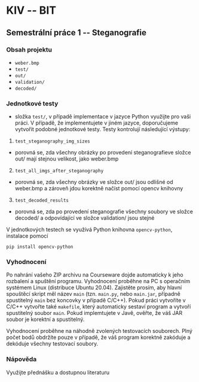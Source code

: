 # KIV -- BIT

## Semestrální práce 1 -- Steganografie

### Obsah projektu

- `weber.bmp`
- `test/`
- `out/`
- `validation/`
- `decoded/`

### Jednotkové testy

- složka `test/`, v případě implementace v jazyce Python využijte pro vaši práci. V případě, že implementujete v jiném jazyce, doporučujeme vytvořit podobné jednotkové testy.
  Testy kontrolují následující výstupy:

1. `test_steganography_img_sizes`

- porovná se, zda všechny obrázky po provedení steganografieve složce out/ mají stejnou velikost, jako weber.bmp

2. `test_all_imgs_after_steganography`

- porovná se, zda všechny obrázky ve složce out/ jsou odlišné od weber.bmp a zároveň jdou korektně načíst pomocí opencv knihovny

3. `test_decoded_results`

- porovná se, zda po provedení steganografie všechny soubory ve složce decoded/ a odpovídající ve složce validation/ jsou stejné

V jednotkových testech se využívá Python knihovna `opencv-python`, instalace pomocí

```
pip install opencv-python
```

### Vyhodnocení

Po nahrání vašeho ZIP archivu na Courseware dojde automaticky k jeho rozbalení a spuštění programu. Vyhodnocení proběhne na PC s operačním systémem Linux (distribuce Ubuntu 20.04).
Zajistěte prosím, aby hlavní spouštěcí skript měl název `main` (tzn. `main.py`, nebo `main.jar`, případně spustitelný `main` bez koncovky v případě C/C++).
Pokud práci vytvoříte v C/C++ vytvořte také `makefile`, který automaticky sestaví program a vytvoří spustitelný soubor `main`. Pokud implemtujete v Javě, ověřte, že váš JAR soubor je korektní a spustitelný.

Vyhodnocení proběhne na náhodně zvolených testovacích souborech. Plný počet bodů obdržíte pouze v případě, že váš program korektně zakóduje a dekóduje všechny testovací soubory.

### Nápověda

Využijte přednášku a dostupnou literaturu
